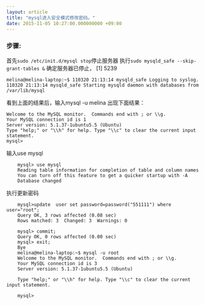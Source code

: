 ```yaml
---
layout: article
title: "mysql进入安全模式修改密码。"
date: 2015-11-05 10:27:00.000000000 +09:00
---
```


### 步骤:
首先`sudo /etc/init.d/mysql stop`停止服务器
执行`sudo mysqld_safe --skip-grant-tables &` 确定服务器已停止，
[1] 5239

```
melina@melina-laptop:~$ 110320 21:13:14 mysqld_safe Logging to syslog.
110320 21:13:14 mysqld_safe Starting mysqld daemon with databases from /var/lib/mysql
```
看到上面的结果后，输入mysql -u melina  出现下面结果：
```
Welcome to the MySQL monitor.  Commands end with ; or \\g.
Your MySQL connection id is 1
Server version: 5.1.37-1ubuntu5.5 (Ubuntu)
Type "help;" or "\\h" for help. Type "\\c" to clear the current input statement.
mysql>
```

输入use mysql
```
    mysql> use mysql
    Reading table information for completion of table and column names
    You can turn off this feature to get a quicker startup with -A
    Database changed
```

执行更新密码
```
    mysql>update  user set password=password("551111") where user="root";
    Query OK, 3 rows affected (0.08 sec)
    Rows matched: 3  Changed: 3  Warnings: 0

    mysql> commit;
    Query OK, 0 rows affected (0.00 sec)
    mysql> exit;
    Bye
    melina@melina-laptop:~$ mysql -u root
    Welcome to the MySQL monitor.  Commands end with ; or \\g.
    Your MySQL connection id is 3
    Server version: 5.1.37-1ubuntu5.5 (Ubuntu)

    Type "help;" or "\\h" for help. Type "\\c" to clear the current input statement.

    mysql>
```


